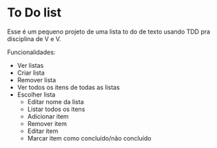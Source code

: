 # To Do list

Esse é um pequeno projeto de uma lista to do de texto usando TDD pra disciplina de V e V.

Funcionalidades:

- Ver listas
- Criar lista
- Remover lista
- Ver todos os itens de todas as listas
- Escolher lista
  - Editar nome da lista
  - Listar todos os itens
  - Adicionar item
  - Remover item
  - Editar item
  - Marcar item como concluído/não concluído
